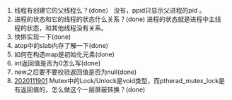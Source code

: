 1. 线程有创建它的父线程么？(done） 没有，ppid只显示父进程的pid 。
1. 进程的状态和它的线程的状态什么关系？(done) 进程的状态就是进程中主线程的状态，和其他线程没有关系。
1. 快排实现一下(done)
1. atop中的slab内存了解一下(done)
1. 如何在构造map是初始化元素(done)
1. int返回值是否为0怎么写(done)
1. new之后要不要校验返回值是否为null(done)
1. [2020111901](2020/2020111901.md) Mutex中的Lock/Unlock是void类型，而ptherad_mutex_lock是有返回值的，怎么做这个一层屏蔽转换？(done)

